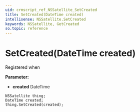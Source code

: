 ```yaml
---
uid: crmscript_ref_NSSatellite_SetCreated
title: SetCreated(DateTime created)
intellisense: NSSatellite.SetCreated
keywords: NSSatellite, GetCreated
so.topic: reference
---
```


# SetCreated(DateTime created)

Registered when

**Parameter:** 
* **created** DateTime

```crmscript
NSSatellite thing;
DateTime created;
thing.SetCreated(created);
```

